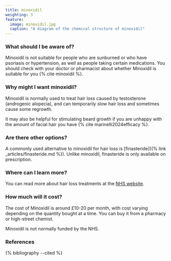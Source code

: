 ```yaml
---
title: minoxidil
weighting: 3
feature:
  image: minoxidil.jpg
  caption: "A diagram of the chemical structure of minoxidil"
---
```


### What should I be aware of?

Minoxidil is not suitable for people who are sunburned or who have psoriasis or hypertension, as well as people taking certain medications. You should check with your doctor or pharmacist about whether Minoxidil is suitable for you {% cite minoxidil %}.

### Why might I want minoxidil?

Minoxidil is normally used to treat hair loss caused by testosterone (androgenic alopecia), and can temporarily slow hair loss and sometimes cause some regrowth.

It may also be helpful for stimulating beard growth if you are unhappy with the amount of facial hair you have {% cite marinelli2024efficacy %}.

### Are there other options?

A commonly used alternative to minoxidil for hair loss is [finasteride]({% link _articles/finasteride.md %}). Unlike minoxidil, finasteride is only available on prescription.

### Where can I learn more?

You can read more about hair loss treatments at the [NHS website](https://www.nhs.uk/conditions/keloid-scars/).

### How much will it cost?

The cost of Minoxidil is around £10-20 per month, with cost varying depending on the quantity bought at a time. You can buy it from a pharmacy or high-street chemist.

Minoxidil is not normally funded by the NHS.

### References

{% bibliography --cited %}
